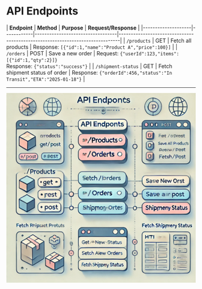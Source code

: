 
# API Endpoints

| **Endpoint**       | **Method** | **Purpose**                      | **Request/Response**
                                                  |
|--------------------|------------|----------------------------------|------------------------------------------------------------------------------|
| `/products`        | GET        | Fetch all products              | Response: `[{"id":1,"name":"Product A","price":100}]`                        |
| `/orders`          | POST       | Save a new order                | Request: `{"userId":123,"items":[{"id":1,"qty":2}]}`<br>Response: `{"status":"success"}` |
| `/shipment-status` | GET        | Fetch shipment status of order  | Response: `{"orderId":456,"status":"In Transit","ETA":"2025-01-18"}`         |

---

![API Diagram](./images/endpoint.webp)